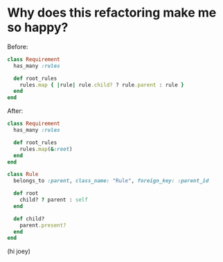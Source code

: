 # Why does this refactoring make me so happy?

Before: 

```ruby
class Requirement
  has_many :rules

  def root_rules
    rules.map { |rule| rule.child? ? rule.parent : rule }
  end
end
```

After:

```ruby
class Requirement
  has_many :rules

  def root_rules
    rules.map(&:root)
  end
end

class Rule
  belongs_to :parent, class_name: "Rule", foreign_key: :parent_id

  def root
    child? ? parent : self
  end

  def child?
    parent.present?
  end
end
```

(hi joey)

